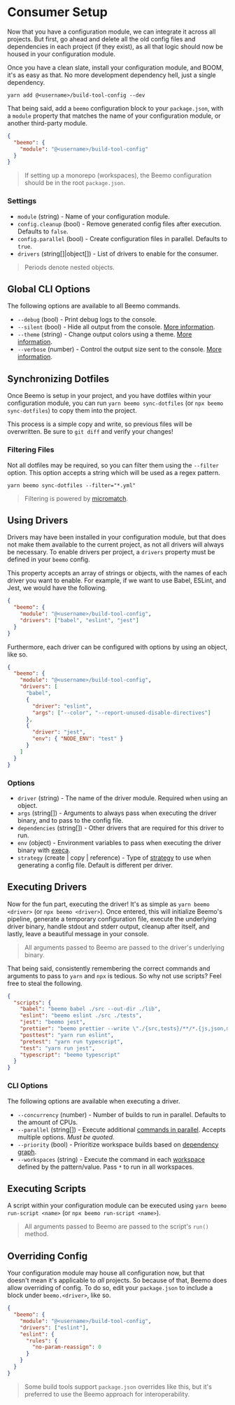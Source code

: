 # Consumer Setup

Now that you have a configuration module, we can integrate it across all projects. But first, go
ahead and delete all the old config files and dependencies in each project (if they exist), as all
that logic should now be housed in your configuration module.

Once you have a clean slate, install your configuration module, and BOOM, it's as easy as that. No
more development dependency hell, just a single dependency.

```
yarn add @<username>/build-tool-config --dev
```

That being said, add a `beemo` configuration block to your `package.json`, with a `module` property
that matches the name of your configuration module, or another third-party module.

```json
{
  "beemo": {
    "module": "@<username>/build-tool-config"
  }
}
```

> If setting up a monorepo (workspaces), the Beemo configuration should be in the root
> `package.json`.

### Settings

- `module` (string) - Name of your configuration module.
- `config.cleanup` (bool) - Remove generated config files after execution. Defaults to `false`.
- `config.parallel` (bool) - Create configuration files in parallel. Defaults to `true`.
- `drivers` (string[]|object[]) - List of drivers to enable for the consumer.

> Periods denote nested objects.

## Global CLI Options

The following options are available to all Beemo commands.

- `--debug` (bool) - Print debug logs to the console.
- `--silent` (bool) - Hide all output from the console. [More information](./tips#output-verbosity).
- `--theme` (string) - Change output colors using a theme. [More information](./tips.md#cli-themes).
- `--verbose` (number) - Control the output size sent to the console.
  [More information](./tips#output-verbosity).

## Synchronizing Dotfiles

Once Beemo is setup in your project, and you have dotfiles within your configuration module, you can
run `yarn beemo sync-dotfiles` (or `npx beemo sync-dotfiles`) to copy them into the project.

This process is a simple copy and write, so previous files will be overwritten. Be sure to
`git diff` and verify your changes!

### Filtering Files

Not all dotfiles may be required, so you can filter them using the `--filter` option. This option
accepts a string which will be used as a regex pattern.

```
yarn beemo sync-dotfiles --filter="*.yml"
```

> Filtering is powered by [micromatch](https://github.com/micromatch/micromatch).

## Using Drivers

Drivers may have been installed in your configuration module, but that does not make them available
to the current project, as not all drivers will always be necessary. To enable drivers per project,
a `drivers` property must be defined in your `beemo` config.

This property accepts an array of strings or objects, with the names of each driver you want to
enable. For example, if we want to use Babel, ESLint, and Jest, we would have the following.

```json
{
  "beemo": {
    "module": "@<username>/build-tool-config",
    "drivers": ["babel", "eslint", "jest"]
  }
}
```

Furthermore, each driver can be configured with options by using an object, like so.

```json
{
  "beemo": {
    "module": "@<username>/build-tool-config",
    "drivers": [
      "babel",
      {
        "driver": "eslint",
        "args": ["--color", "--report-unused-disable-directives"]
      },
      {
        "driver": "jest",
        "env": { "NODE_ENV": "test" }
      }
    ]
  }
}
```

### Options

- `driver` (string) - The name of the driver module. Required when using an object.
- `args` (string[]) - Arguments to always pass when executing the driver binary, and to pass to the
  config file.
- `dependencies` (string[]) - Other drivers that are required for this driver to run.
- `env` (object) - Environment variables to pass when executing the driver binary with
  [execa](https://github.com/sindresorhus/execa).
- `strategy` (create | copy | reference) - Type of [strategy](./driver.md#config-strategies) to use
  when generating a config file. Default is different per driver.

## Executing Drivers

Now for the fun part, executing the driver! It's as simple as `yarn beemo <driver>` (or
`npx beemo <driver>`). Once entered, this will initialize Beemo's pipeline, generate a temporary
configuration file, execute the underlying driver binary, handle stdout and stderr output, cleanup
after itself, and lastly, leave a beautiful message in your console.

> All arguments passed to Beemo are passed to the driver's underlying binary.

That being said, consistently remembering the correct commands and arguments to pass to `yarn` and
`npx` is tedious. So why not use scripts? Feel free to steal the following.

```json
{
  "scripts": {
    "babel": "beemo babel ./src --out-dir ./lib",
    "eslint": "beemo eslint ./src ./tests",
    "jest": "beemo jest",
    "prettier": "beemo prettier --write \"./{src,tests}/**/*.{js,json,md}\"",
    "posttest": "yarn run eslint",
    "pretest": "yarn run typescript",
    "test": "yarn run jest",
    "typescript": "beemo typescript"
  }
}
```

### CLI Options

The following options are available when executing a driver.

- `--concurrency` (number) - Number of builds to run in parallel. Defaults to the amount of CPUs.
- `--parallel` (string[]) - Execute additional [commands in parallel](./tips.md#parallel-commands).
  Accepts multiple options. _Must be quoted._
- `--priority` (bool) - Prioritize workspace builds based on
  [dependency graph](./workspaces.md#priority-packages).
- `--workspaces` (string) - Execute the command in each [workspace](./workspaces.md) defined by the
  pattern/value. Pass `*` to run in all workspaces.

## Executing Scripts

A script within your configuration module can be executed using `yarn beemo run-script <name>` (or
`npx beemo run-script <name>`).

> All arguments passed to Beemo are passed to the script's `run()` method.

## Overriding Config

Your configuration module may house all configuration now, but that doesn't mean it's applicable to
_all_ projects. So because of that, Beemo does allow overriding of config. To do so, edit your
`package.json` to include a block under `beemo.<driver>`, like so.

```json
{
  "beemo": {
    "module": "@<username>/build-tool-config",
    "drivers": ["eslint"],
    "eslint": {
      "rules": {
        "no-param-reassign": 0
      }
    }
  }
}
```

> Some build tools support `package.json` overrides like this, but it's preferred to use the Beemo
> approach for interoperability.
